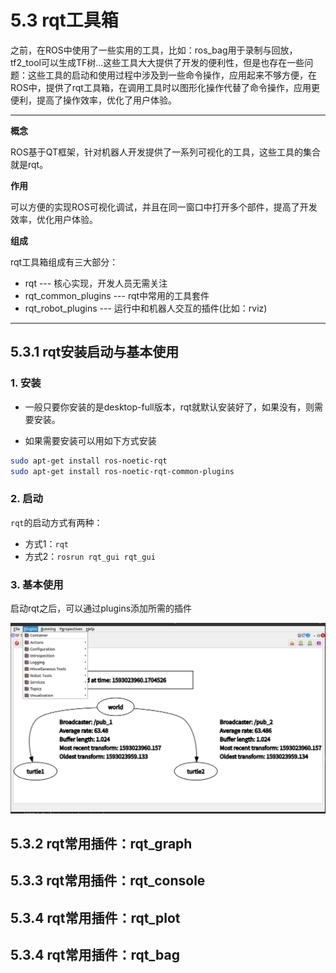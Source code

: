 # 5.3 rqt工具箱

之前，在ROS中使用了一些实用的工具，比如：ros_bag用于录制与回放，tf2_tool可以生成TF树...这些工具大大提供了开发的便利性，但是也存在一些问题：这些工具的启动和使用过程中涉及到一些命令操作，应用起来不够方便，在ROS中，提供了rqt工具箱，在调用工具时以图形化操作代替了命令操作，应用更便利，提高了操作效率，优化了用户体验。

---

<B>概念</B>

ROS基于QT框架，针对机器人开发提供了一系列可视化的工具，这些工具的集合就是rqt。

<B>作用</B>

可以方便的实现ROS可视化调试，并且在同一窗口中打开多个部件，提高了开发效率，优化用户体验。

<B>组成</B>

rqt工具箱组成有三大部分：

- rqt --- 核心实现，开发人员无需关注
- rqt_common_plugins --- rqt中常用的工具套件
- rqt_robot_plugins --- 运行中和机器人交互的插件(比如：rviz)

---

## 5.3.1 rqt安装启动与基本使用

### 1. 安装

- 一般只要你安装的是desktop-full版本，rqt就默认安装好了，如果没有，则需要安装。

- 如果需要安装可以用如下方式安装

```bash
sudo apt-get install ros-noetic-rqt
sudo apt-get install ros-noetic-rqt-common-plugins
```

### 2. 启动

`rqt`的启动方式有两种：

- 方式1：`rqt`
- 方式2：`rosrun rqt_gui rqt_gui`

### 3. 基本使用

启动rqt之后，可以通过plugins添加所需的插件

<div align=center>
    <img src="./image/13rqt工具箱.png">
</div>

## 5.3.2 rqt常用插件：rqt_graph

## 5.3.3 rqt常用插件：rqt_console

## 5.3.4 rqt常用插件：rqt_plot

## 5.3.4 rqt常用插件：rqt_bag